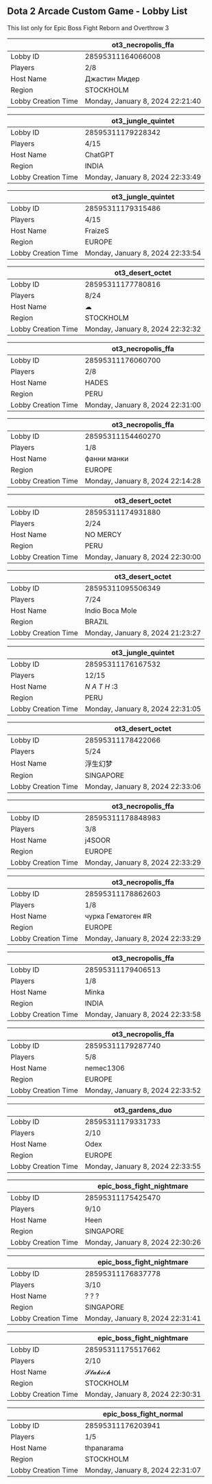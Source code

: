 ## Dota 2 Arcade Custom Game - Lobby List

This list only for Epic Boss Fight Reborn and Overthrow 3

|  | ot3_necropolis_ffa |
| ------ | ------ |
| Lobby ID | 28595311164066008 |
| Players | 2/8 |
| Host Name | Джастин Мидер |
| Region | STOCKHOLM |
| Lobby Creation Time | Monday, January 8, 2024 22:21:40 |


|  | ot3_jungle_quintet |
| ------ | ------ |
| Lobby ID | 28595311179228342 |
| Players | 4/15 |
| Host Name | ChatGPT |
| Region | INDIA |
| Lobby Creation Time | Monday, January 8, 2024 22:33:49 |


|  | ot3_jungle_quintet |
| ------ | ------ |
| Lobby ID | 28595311179315486 |
| Players | 4/15 |
| Host Name | FraizeS |
| Region | EUROPE |
| Lobby Creation Time | Monday, January 8, 2024 22:33:54 |


|  | ot3_desert_octet |
| ------ | ------ |
| Lobby ID | 28595311177780816 |
| Players | 8/24 |
| Host Name | ☁ |
| Region | STOCKHOLM |
| Lobby Creation Time | Monday, January 8, 2024 22:32:32 |


|  | ot3_necropolis_ffa |
| ------ | ------ |
| Lobby ID | 28595311176060700 |
| Players | 2/8 |
| Host Name | HADES |
| Region | PERU |
| Lobby Creation Time | Monday, January 8, 2024 22:31:00 |


|  | ot3_necropolis_ffa |
| ------ | ------ |
| Lobby ID | 28595311154460270 |
| Players | 1/8 |
| Host Name | фанни манки |
| Region | EUROPE |
| Lobby Creation Time | Monday, January 8, 2024 22:14:28 |


|  | ot3_desert_octet |
| ------ | ------ |
| Lobby ID | 28595311174931880 |
| Players | 2/24 |
| Host Name | NO MERCY |
| Region | PERU |
| Lobby Creation Time | Monday, January 8, 2024 22:30:00 |


|  | ot3_desert_octet |
| ------ | ------ |
| Lobby ID | 28595311095506349 |
| Players | 7/24 |
| Host Name | Indio Boca Mole |
| Region | BRAZIL |
| Lobby Creation Time | Monday, January 8, 2024 21:23:27 |


|  | ot3_jungle_quintet |
| ------ | ------ |
| Lobby ID | 28595311176167532 |
| Players | 12/15 |
| Host Name | _N A T H_ :3 |
| Region | PERU |
| Lobby Creation Time | Monday, January 8, 2024 22:31:05 |


|  | ot3_desert_octet |
| ------ | ------ |
| Lobby ID | 28595311178422066 |
| Players | 5/24 |
| Host Name | 浮生幻梦 |
| Region | SINGAPORE |
| Lobby Creation Time | Monday, January 8, 2024 22:33:06 |


|  | ot3_necropolis_ffa |
| ------ | ------ |
| Lobby ID | 28595311178848983 |
| Players | 3/8 |
| Host Name | j4SOOR |
| Region | EUROPE |
| Lobby Creation Time | Monday, January 8, 2024 22:33:29 |


|  | ot3_necropolis_ffa |
| ------ | ------ |
| Lobby ID | 28595311178862603 |
| Players | 1/8 |
| Host Name | чурка Гематоген #R |
| Region | EUROPE |
| Lobby Creation Time | Monday, January 8, 2024 22:33:29 |


|  | ot3_necropolis_ffa |
| ------ | ------ |
| Lobby ID | 28595311179406513 |
| Players | 1/8 |
| Host Name | Minka |
| Region | INDIA |
| Lobby Creation Time | Monday, January 8, 2024 22:33:58 |


|  | ot3_necropolis_ffa |
| ------ | ------ |
| Lobby ID | 28595311179287740 |
| Players | 5/8 |
| Host Name | nemec1306 |
| Region | EUROPE |
| Lobby Creation Time | Monday, January 8, 2024 22:33:52 |


|  | ot3_gardens_duo |
| ------ | ------ |
| Lobby ID | 28595311179331733 |
| Players | 2/10 |
| Host Name | Odex |
| Region | EUROPE |
| Lobby Creation Time | Monday, January 8, 2024 22:33:55 |


|  | epic_boss_fight_nightmare |
| ------ | ------ |
| Lobby ID | 28595311175425470 |
| Players | 9/10 |
| Host Name | Heen |
| Region | SINGAPORE |
| Lobby Creation Time | Monday, January 8, 2024 22:30:26 |


|  | epic_boss_fight_nightmare |
| ------ | ------ |
| Lobby ID | 28595311176837778 |
| Players | 3/10 |
| Host Name | ? ? ? |
| Region | SINGAPORE |
| Lobby Creation Time | Monday, January 8, 2024 22:31:41 |


|  | epic_boss_fight_nightmare |
| ------ | ------ |
| Lobby ID | 28595311175517662 |
| Players | 2/10 |
| Host Name | 𝓢𝓵𝓪𝓴𝓲𝓬𝓱 |
| Region | STOCKHOLM |
| Lobby Creation Time | Monday, January 8, 2024 22:30:31 |


|  | epic_boss_fight_normal |
| ------ | ------ |
| Lobby ID | 28595311176203941 |
| Players | 1/5 |
| Host Name | thpanarama |
| Region | STOCKHOLM |
| Lobby Creation Time | Monday, January 8, 2024 22:31:07 |


